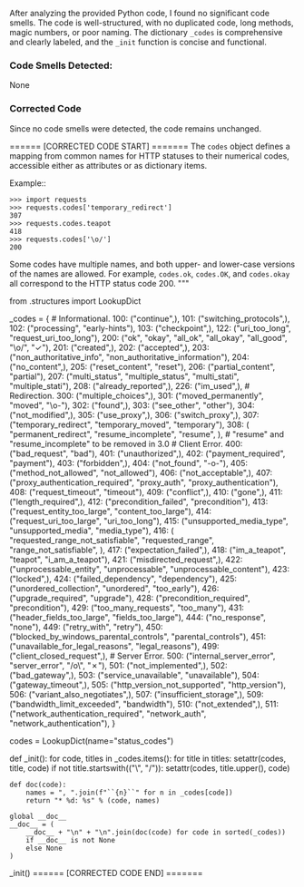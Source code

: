 After analyzing the provided Python code, I found no significant code smells. The code is well-structured, with no duplicated code, long methods, magic numbers, or poor naming. The dictionary `_codes` is comprehensive and clearly labeled, and the `_init` function is concise and functional.

### Code Smells Detected:
None

### Corrected Code
Since no code smells were detected, the code remains unchanged.

====== [CORRECTED CODE START] =======
The ``codes`` object defines a mapping from common names for HTTP statuses
to their numerical codes, accessible either as attributes or as dictionary
items.

Example::

    >>> import requests
    >>> requests.codes['temporary_redirect']
    307
    >>> requests.codes.teapot
    418
    >>> requests.codes['\o/']
    200

Some codes have multiple names, and both upper- and lower-case versions of
the names are allowed. For example, ``codes.ok``, ``codes.OK``, and
``codes.okay`` all correspond to the HTTP status code 200.
"""

from .structures import LookupDict

_codes = {
    # Informational.
    100: ("continue",),
    101: ("switching_protocols",),
    102: ("processing", "early-hints"),
    103: ("checkpoint",),
    122: ("uri_too_long", "request_uri_too_long"),
    200: ("ok", "okay", "all_ok", "all_okay", "all_good", "\\o/", "✓"),
    201: ("created",),
    202: ("accepted",),
    203: ("non_authoritative_info", "non_authoritative_information"),
    204: ("no_content",),
    205: ("reset_content", "reset"),
    206: ("partial_content", "partial"),
    207: ("multi_status", "multiple_status", "multi_stati", "multiple_stati"),
    208: ("already_reported",),
    226: ("im_used",),
    # Redirection.
    300: ("multiple_choices",),
    301: ("moved_permanently", "moved", "\\o-"),
    302: ("found",),
    303: ("see_other", "other"),
    304: ("not_modified",),
    305: ("use_proxy",),
    306: ("switch_proxy",),
    307: ("temporary_redirect", "temporary_moved", "temporary"),
    308: (
        "permanent_redirect",
        "resume_incomplete",
        "resume",
    ),  # "resume" and "resume_incomplete" to be removed in 3.0
    # Client Error.
    400: ("bad_request", "bad"),
    401: ("unauthorized",),
    402: ("payment_required", "payment"),
    403: ("forbidden",),
    404: ("not_found", "-o-"),
    405: ("method_not_allowed", "not_allowed"),
    406: ("not_acceptable",),
    407: ("proxy_authentication_required", "proxy_auth", "proxy_authentication"),
    408: ("request_timeout", "timeout"),
    409: ("conflict",),
    410: ("gone",),
    411: ("length_required",),
    412: ("precondition_failed", "precondition"),
    413: ("request_entity_too_large", "content_too_large"),
    414: ("request_uri_too_large", "uri_too_long"),
    415: ("unsupported_media_type", "unsupported_media", "media_type"),
    416: (
        "requested_range_not_satisfiable",
        "requested_range",
        "range_not_satisfiable",
    ),
    417: ("expectation_failed",),
    418: ("im_a_teapot", "teapot", "i_am_a_teapot"),
    421: ("misdirected_request",),
    422: ("unprocessable_entity", "unprocessable", "unprocessable_content"),
    423: ("locked",),
    424: ("failed_dependency", "dependency"),
    425: ("unordered_collection", "unordered", "too_early"),
    426: ("upgrade_required", "upgrade"),
    428: ("precondition_required", "precondition"),
    429: ("too_many_requests", "too_many"),
    431: ("header_fields_too_large", "fields_too_large"),
    444: ("no_response", "none"),
    449: ("retry_with", "retry"),
    450: ("blocked_by_windows_parental_controls", "parental_controls"),
    451: ("unavailable_for_legal_reasons", "legal_reasons"),
    499: ("client_closed_request",),
    # Server Error.
    500: ("internal_server_error", "server_error", "/o\\", "✗"),
    501: ("not_implemented",),
    502: ("bad_gateway",),
    503: ("service_unavailable", "unavailable"),
    504: ("gateway_timeout",),
    505: ("http_version_not_supported", "http_version"),
    506: ("variant_also_negotiates",),
    507: ("insufficient_storage",),
    509: ("bandwidth_limit_exceeded", "bandwidth"),
    510: ("not_extended",),
    511: ("network_authentication_required", "network_auth", "network_authentication"),
}

codes = LookupDict(name="status_codes")


def _init():
    for code, titles in _codes.items():
        for title in titles:
            setattr(codes, title, code)
            if not title.startswith(("\\", "/")):
                setattr(codes, title.upper(), code)

    def doc(code):
        names = ", ".join(f"``{n}``" for n in _codes[code])
        return "* %d: %s" % (code, names)

    global __doc__
    __doc__ = (
        __doc__ + "\n" + "\n".join(doc(code) for code in sorted(_codes))
        if __doc__ is not None
        else None
    )


_init()
====== [CORRECTED CODE END] =======